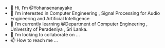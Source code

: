 - 👋 Hi, I’m @Yohansenanayake
- 👀 I’m interested in Computer Engineering , Signal Processing for Audio Engineering and Artificial Intelligence
- 🌱 I’m currently learning @Department of Computer Engineering , University of Peradeniya , Sri Lanka.
- 💞️ I’m looking to collaborate on ...
- 📫 How to reach me ...

<!---
Yohansenanayake/Yohansenanayake is a ✨ special ✨ repository because its `README.md` (this file) appears on your GitHub profile.
You can click the Preview link to take a look at your changes.
--->
